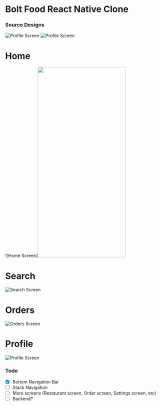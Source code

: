 # Bolt Food React Native Clone

### Source Designs

![Profile Screen](https://cdn.dribbble.com/users/1313448/screenshots/11014634/media/983cd940816d00b53e26b82d4ecd1da3.png?compress=1&resize=1200x900)
![Profile Screen](https://cdn.dribbble.com/users/1313448/screenshots/15387900/media/b37197ae27b2a01b402bfd5746269e03.png)

# Home

![Home Screen]<img src="https://github.com/kangah-codes/bolt-react-native/raw/master/assets/home.PNG" width="281.3" height="609">

# Search

![Search Screen](assets/search.PNG)

# Orders

![Orders Screen](assets/orders.PNG)

# Profile

![Profile Screen](assets/profile.PNG)

### Todo

-   [x] Bottom Navigation Bar
-   [ ] Stack Navigation
-   [ ] More screens (Restaurant screen, Order screen, Settings screen, etc)
-   [ ] Backend?
